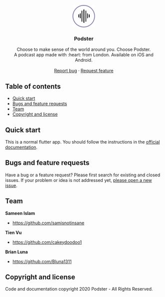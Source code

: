 <p align="center">
  <a href="https://flutter.io/">
    <img src="https://github.com/Podster-GB/podster_flutter/blob/dev/assets/images/podster-logo.png" alt="Logo" width=72 height=72>
  </a>

  <h3 align="center">Podster</h3>

  <p align="center">
    Choose to make sense of the world around you. Choose Podster.
    <br>
    A podcast app made with  :heart: from London. Available on iOS and Android.
    <br>
    <br>
    <a href="https://github.com/Podster-GB/podster_flutter/issues/new">Report bug</a>
    ·
    <a href="https://github.com/Podster-GB/podster_flutter/issues/new">Request feature</a>
  </p>
</p>

## Table of contents

- [Quick start](#quick-start)
- [Bugs and feature requests](#bugs-and-feature-requests)
- [Team](#team)
- [Copyright and license](#copyright-and-license)

## Quick start

This is a normal flutter app. You should follow the instructions in the [official documentation](https://flutter.io/docs/get-started/install).

## Bugs and feature requests

Have a bug or a feature request? Please first  search for existing and closed issues. If your problem or idea is not addressed yet, [please open a new issue](https://github.com/Podster-GB/podster_flutter/issues/new).

## Team

**Sameen Islam**

- <https://github.com/samisnotinsane>

**Tien Vu**
- <https://github.com/cakeydoodoo1>

**Brian Luna**
- <https://github.com/Bluna1311>


## Copyright and license

Code and documentation copyright 2020 Podster - All Rights Reserved.
